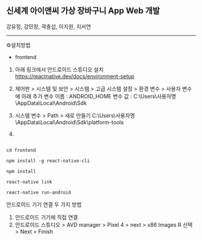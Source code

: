 ## 신세계 아이앤씨 가상 장바구니 App Web 개발

강유정, 강민창, 곽충섭, 이지원, 지서연
<hr>

⚙설치방법

* frontend

1.  아래 링크에서 안드로이드 스튜디오 설치
https://reactnative.dev/docs/environment-setup

2. 제어판 > 시스템 및 보안 > 시스템 > 고급 시스템 설정 > 환경 변수 > 사용자 변수에 아래 추가
변수 이름 : ANDROID_HOME
변수 값 : C:\Users\사용자명\AppData\Local\Android\Sdk

3. 시스템 변수 > Path >  새로 만들기
C:\Users\사용자명\AppData\Local\Android\Sdk\platform-tools

4.
~~~

cd frontend

npm install -g react-native-cli

npm install 

react-native link

react-native run-android

~~~


안드로이드 기기 연결 두 가지 방법
1. 안드로이드 기기에 직접 연결
2. 안드로이드 스튜디오 > AVD manager > Pixel 4 > next > x86 Images R 선택> Next > Finish

